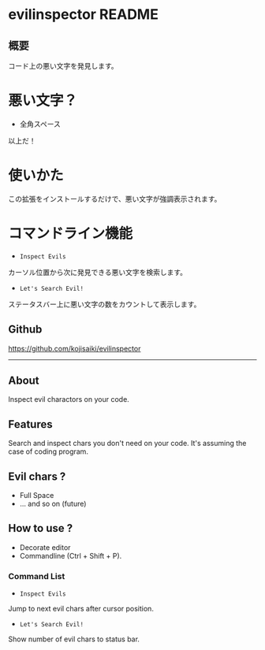 # evilinspector README

## 概要

コード上の悪い文字を発見します。

# 悪い文字？

- 全角スペース

以上だ！

# 使いかた

この拡張をインストールするだけで、悪い文字が強調表示されます。

# コマンドライン機能

- `Inspect Evils`

カーソル位置から次に発見できる悪い文字を検索します。

- `Let's Search Evil!`

ステータスバー上に悪い文字の数をカウントして表示します。

## Github

https://github.com/kojisaiki/evilinspector

---

## About

Inspect evil charactors on your code.

## Features

Search and inspect chars you don't need on your code.
It's assuming the case of coding program.

## Evil chars ?

- Full Space
- ... and so on (future)

## How to use ?

- Decorate editor 
- Commandline (Ctrl + Shift + P).

### Command List

- `Inspect Evils`

Jump to next evil chars after cursor position.

- `Let's Search Evil!`

Show number of evil chars to status bar.
